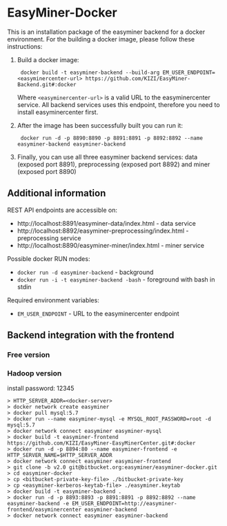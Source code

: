 EasyMiner-Docker
======================

This is an installation package of the easyminer backend for a docker environment. For the building a docker image, please follow these instructions:

1. Build a docker image:

        docker build -t easyminer-backend --build-arg EM_USER_ENDPOINT=<easyminercenter-url> https://github.com/KIZI/EasyMiner-Backend.git#:docker

      Where `<easyminercenter-url>` is a valid URL to the easyminercenter service. All backend services uses this endpoint, therefore you need to install easyminercenter first.
2. After the image has been successfully built you can run it:

        docker run -d -p 8890:8890 -p 8891:8891 -p 8892:8892 --name easyminer-backend easyminer-backend
3. Finally, you can use all three easyminer backend services: data (exposed port 8891), preprocessing (exposed port 8892) and miner (exposed port 8890)


## Additional information ##

REST API endpoints are accessible on:

* http://localhost:8891/easyminer-data/index.html - data service
* http://localhost:8892/easyminer-preprocessing/index.html - preprocessing service
* http://localhost:8890/easyminer-miner/index.html - miner service

Possible docker RUN modes:

* ```docker run -d easyminer-backend``` - background
* ```docker run -i -t easyminer-backend -bash``` - foreground with bash in stdin

Required environment variables:

* ```EM_USER_ENDPOINT``` - URL to the easyminercenter endpoint

## Backend integration with the frontend ##

### Free version ###



### Hadoop version ###

install password: 12345

```
> HTTP_SERVER_ADDR=<docker-server>
> docker network create easyminer
> docker pull mysql:5.7
> docker run --name easyminer-mysql -e MYSQL_ROOT_PASSWORD=root -d mysql:5.7
> docker network connect easyminer easyminer-mysql
> docker build -t easyminer-frontend https://github.com/KIZI/EasyMiner-EasyMinerCenter.git#:docker
> docker run -d -p 8894:80 --name easyminer-frontend -e HTTP_SERVER_NAME=$HTTP_SERVER_ADDR
> docker network connect easyminer easyminer-frontend
> git clone -b v2.0 git@bitbucket.org:easyminer/easyminer-docker.git
> cd easyminer-docker
> cp <bitbucket-private-key-file> ./bitbucket-private-key
> cp <easyminer-kerberos-keytab-file> ./easyminer.keytab
> docker build -t easyminer-backend .
> docker run -d -p 8893:8893 -p 8891:8891 -p 8892:8892 --name easyminer-backend -e EM_USER_ENDPOINT=http://easyminer-frontend/easyminercenter easyminer-backend
> docker network connect easyminer easyminer-backend
```
